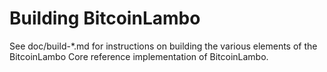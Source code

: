 Building BitcoinLambo
================

See doc/build-*.md for instructions on building the various
elements of the BitcoinLambo Core reference implementation of BitcoinLambo.
